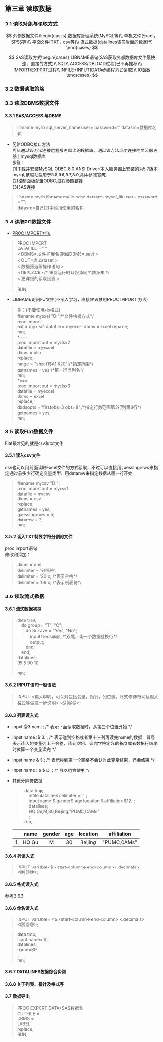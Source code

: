 ## 第三章 读取数据
### 3.1 读取对象与读取方式  
$$
外部数据文件\begin{cases}
数据库管理系统(MySQL等)\\
单机文件(Excel，SPSS等)\\
平面文件(TXT，csv等)\\
流式数据(datalines语句后面的数据行)
\end{cases}
$$

$$
SAS读取方式\begin{cases}
LIBNAME语句(SAS获取外部数据库文件最快速、直接的方式)\\
SQL\\
ACCESS/DBLOAD过程(已不再推荐)\\
IMPORT/EXPORT过程\\
INFILE+INPUT(DATA步编程方式读取)\\
IO函数
\end{cases}
$$

### 3.2 数据读取策略


### 3.3 读取DBMS数据文件 
#### 3.3.1 SAS/ACCESS 与DBMS 
> libname mylib sql_server_name user= password=“” datasrc=数据库名称;  

* 另附ODBC接口方法  
   可以通过该方法连接远程服务器上的数据库，通过该方法成功连接阿里云服务器上mysql数据库  
步骤：  
(1)下载并安装MySQL ODBC 8.0 ANSI Driver(本人服务器上安装的为5.7版本mysql,该驱动适用于5.5,5.6,5.7,8.0,具体参照官网)  
(2)控制面板配置ODBC,[过程参照链接](https://cloud.tencent.com/developer/news/243736)  
(3)SAS连接  
> libname mylib libname mylib odbc datasrc=mysql_lib user= password = "";  
> datasrc=自己(2)中添加使用的名称

### 3.4 读取PC数据文件
* [PROC IMPORT方法](https://documentation.sas.com/?docsetId=proc&docsetTarget=n1qn5sclnu2l9dn1w61ifw8wqhts.htm&docsetVersion=9.4&locale=en)
> PROC IMPORT  
> DATAFILE = " "  
> &lt; DBMS=.文件扩展名(例如DBMS=.sav) &gt;  
> &lt; OUT=库.dataset &gt;  
> &lt; 数据筛选等操作语句 &gt;  
> &lt; REPLACE &gt;/* 重复运行时替换掉同名数据集 */  
> &lt; 更详细的读取设置 &gt;  
> ;  
> RUN;
* LIBNAME访问PC文件(不深入学习，直接建议使用PROC IMPORT 方法)

> 例：(不要使用xls格式)  
> filename myexel "D:\";/\*文件快捷方式*/  
>proc import  
>out = myxlsx1 datafile = myexcel dbms = excel repalce;  
>run;  
>*===  
>proc import out = myxlsx2   
>datafile = myexcel  
>dbms = xlsx  
>replace;  
>range = "sheet1$A1:K20";/\*指定范围\*/  
>getnames = yes;/\*第一行当列名\*/  
>run;  
>*===  
>proc import out = myxlsx3  
>datafile = myexcel  
>dbms = excel  
>replace;  
>dbdsopts = "firstobs=3 obs=8";/\*指定行数范围第3行到第8行\*/  
>getnames = yes;  
>run;  

### 3.5 读取Flat数据文件
Flat最常见的就是csv和txt文件  
#### 3.5.1 读入csv文件
csv也可以用前面读取Excel文件的方式读取，不过可以直接用guessingrows来指定通过前多少行确定变量类型、用datarow来指定数据从哪一行开始  
>filename mycsv "D:\";  
>proc import out = mycsv1  
>datafile = mycsv   
>dbms = csv  
>replace;  
>getnames = yes;  
>guessingrows = 5;  
>datarow = 3;  
>run;  

#### 3.5.2 读入TXT特殊字符分割的文件  
proc import语句  
修改和添加：
>dbms = dml  
>delimiter = '分隔符';  
>delimiter = '20'x; /\*表示空格\*/  
>delimiter = '09'x; /\*表示制表符\*/  

### 3.6 读取流式数据
#### 3.6.1 流式数据初探
>data trail;  
>   &emsp;do group = "T", "C";  
>   &emsp;&emsp;do Survive = "Yes", "No";  
>   &emsp;&emsp;&emsp;input freqs@@; /\*双尾，读一个数据就换行\*/  
>   &emsp;&emsp;&emsp;output;  
>   &emsp;&emsp;end;  
>   &emsp;end;  
>datalines;  
>95 5 90 10  
>;  
>run;

#### 3.6.2 INPUT语句一般语法
>INPUT &lt;输入申明，可以对包括变量，指针，列位置，格式修饰符以及输入格式等做进一步说明&gt; <@|@@>;  

#### 3.6.3 列表读入式  
* input @3 name;  /* 表示下面读取数据时，从第三个位置开始 */  
* input name :$13. ; /* 表示碰到空格或者第十三列再读完name的数据，冒号表示读入的变量列上不齐整，读到空列、读完字符定义的长度或者数据行结尾时就算一个变量读完 */  
* input name & $ ;  /* 表示碰到第一个空格不会认为此变量结束，还会结束 */  
* input name : & $13. ;  /* 可以组合使用 */  
* 其他分隔符数据  
  > data tmp;  
  >   &emsp;infile datalines delimiter = ',' ;  
  >   &emsp;input name $ gender$ age location $ affiliation $12. ;  
  >   &emsp;datalines;  
  >   &emsp;HQ Gu,M,30,Beijing,"PUMC,CAMs"  
  >   &emsp;;  
  > run;  

  |   | name | gender | age | location | affiliation |  
  |:-:| :---:|:------:|:---:|:--------:|:-----------:|  
  | 1 | HQ Gu| M      | 30  | Beijing  | "PUMC,CAMs" |  

#### 3.6.4 列读入式  
>INPUT variable<$> start-column<-end-column><.decimals><@|@@>;  

#### 3.6.5 格式读入式  
参考3.6.3  

#### 3.6.6 命名读入式
>INPUT variable= <$> start-column<-end-column> <.decimals> <@|@@>;  

>data tmp;  
>input name= $;  
>datalines;  
>name=SP  
>;  
>run;

#### 3.6.7 DATALINES数据综合实例  

#### 3.6.8 关于列表、指针及格式等  

#### 3.7 数据导出  
>PROC EXPORT DATA=SAS数据集  
>OUTFILE =   
>DBMS =  
>LABEL  
>replace;  
>RUN;  